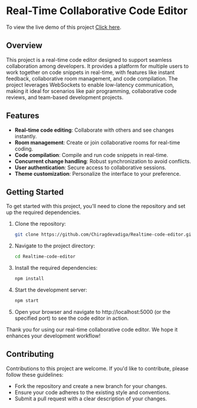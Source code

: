 # Real-Time Collaborative Code Editor
To view the live demo of this project [Click here](https://code4nitte.vercel.app).
## Overview
This project is a real-time code editor designed to support seamless collaboration among developers. It provides a platform for multiple users to work together on code snippets in real-time, with features like instant feedback, collaborative room management, and code compilation. The project leverages WebSockets to enable low-latency communication, making it ideal for scenarios like pair programming, collaborative code reviews, and team-based development projects.

## Features
- **Real-time code editing**: Collaborate with others and see changes instantly.
- **Room management**: Create or join collaborative rooms for real-time coding.
- **Code compilation**: Compile and run code snippets in real-time.
- **Concurrent change handling**: Robust synchronization to avoid conflicts.
- **User authentication**: Secure access to collaborative sessions.
- **Theme customization**: Personalize the interface to your preference.

## Getting Started
To get started with this project, you'll need to clone the repository and set up the required dependencies.

1. Clone the repository:
   ```bash
   git clone https://github.com/Chiragdevadiga/Realtime-code-editor.git

2. Navigate to the project directory:
   ```bash
   cd Realtime-code-editor
   
3. Install the required dependencies:
   ```bash
   npm install
   
4. Start the development server:
   ```bash
   npm start

5. Open your browser and navigate to http://localhost:5000 (or the specified port) to see the code editor in action.



Thank you for using our real-time collaborative code editor. We hope it enhances your development workflow!

## Contributing
Contributions to this project are welcome. If you'd like to contribute, please follow these guidelines:

- Fork the repository and create a new branch for your changes.
- Ensure your code adheres to the existing style and conventions.
- Submit a pull request with a clear description of your changes.